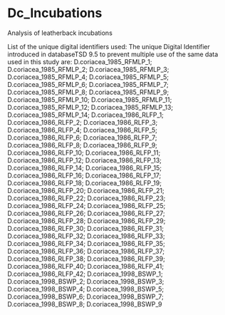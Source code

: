 # Dc_Incubations
Analysis of leatherback incubations

List of the unique digital identifiers used:
The unique Digital Identifier introduced in databaseTSD 9.5 to prevent multiple use of the same data used in this study are:
D.coriacea_1985_RFMLP_1; D.coriacea_1985_RFMLP_2; D.coriacea_1985_RFMLP_3; D.coriacea_1985_RFMLP_4; D.coriacea_1985_RFMLP_5; D.coriacea_1985_RFMLP_6; D.coriacea_1985_RFMLP_7; D.coriacea_1985_RFMLP_8; D.coriacea_1985_RFMLP_9; D.coriacea_1985_RFMLP_10; D.coriacea_1985_RFMLP_11; D.coriacea_1985_RFMLP_12; D.coriacea_1985_RFMLP_13; D.coriacea_1985_RFMLP_14; D.coriacea_1986_RLFP_1; D.coriacea_1986_RLFP_2; D.coriacea_1986_RLFP_3; D.coriacea_1986_RLFP_4; D.coriacea_1986_RLFP_5; D.coriacea_1986_RLFP_6; D.coriacea_1986_RLFP_7; D.coriacea_1986_RLFP_8; D.coriacea_1986_RLFP_9; D.coriacea_1986_RLFP_10; D.coriacea_1986_RLFP_11; D.coriacea_1986_RLFP_12; D.coriacea_1986_RLFP_13; D.coriacea_1986_RLFP_14; D.coriacea_1986_RLFP_15; D.coriacea_1986_RLFP_16; D.coriacea_1986_RLFP_17; D.coriacea_1986_RLFP_18; D.coriacea_1986_RLFP_19; D.coriacea_1986_RLFP_20; D.coriacea_1986_RLFP_21; D.coriacea_1986_RLFP_22; D.coriacea_1986_RLFP_23; D.coriacea_1986_RLFP_24; D.coriacea_1986_RLFP_25; D.coriacea_1986_RLFP_26; D.coriacea_1986_RLFP_27; D.coriacea_1986_RLFP_28; D.coriacea_1986_RLFP_29; D.coriacea_1986_RLFP_30; D.coriacea_1986_RLFP_31; D.coriacea_1986_RLFP_32; D.coriacea_1986_RLFP_33; D.coriacea_1986_RLFP_34; D.coriacea_1986_RLFP_35; D.coriacea_1986_RLFP_36; D.coriacea_1986_RLFP_37; D.coriacea_1986_RLFP_38; D.coriacea_1986_RLFP_39; D.coriacea_1986_RLFP_40; D.coriacea_1986_RLFP_41; D.coriacea_1986_RLFP_42; D.coriacea_1998_BSWP_1; D.coriacea_1998_BSWP_2; D.coriacea_1998_BSWP_3; D.coriacea_1998_BSWP_4; D.coriacea_1998_BSWP_5; D.coriacea_1998_BSWP_6; D.coriacea_1998_BSWP_7; D.coriacea_1998_BSWP_8; D.coriacea_1998_BSWP_9

